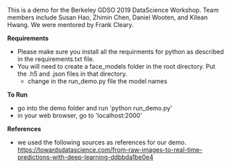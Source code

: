 This is a demo for the Berkeley GDSO 2019 DataScience Workshop.  Team members include Susan Hao, Zhimin Chen, Daniel Wooten, and Kilean Hwang.  We were mentored by Frank Cleary.

**Requirements**
- Please make sure you install all the requirments for python as described in the requirements.txt file.  
- You will need to create a face_models folder in the root directory.  Put the .h5 and .json files in that directory.
  - change in the run_demo.py file the model names
  
**To Run**
- go into the demo folder and run 'python run_demo.py'
- in your web browser, go to 'localhost:2000'

**References**
- we used the following sources as references for our demo.
https://towardsdatascience.com/from-raw-images-to-real-time-predictions-with-deep-learning-ddbbda1be0e4
